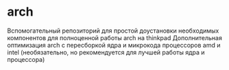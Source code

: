 # arch
Вспомогательный репозиторий для простой доустановки необходимых компонентов для полноценной работы arch на thinkpad
Дополнительная оптимизация arch с пересборкой ядра и микрокода процессоров amd и intel (необязательно, но рекомендуется для лучшей работы ядра и процессора)
